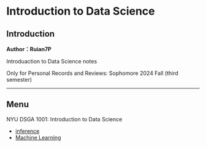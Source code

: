 # Introduction to Data Science    

## Introduction

**Author：Ruian7P**

Introduaction to Data Science notes

Only for Personal Records and Reviews: Sophomore 2024 Fall (third semester)

----

## Menu

NYU DSGA 1001: Introduction to Data Science
- [inference](./notes/Inference.md)
- [Machine Learning](./notes/ML.md)
